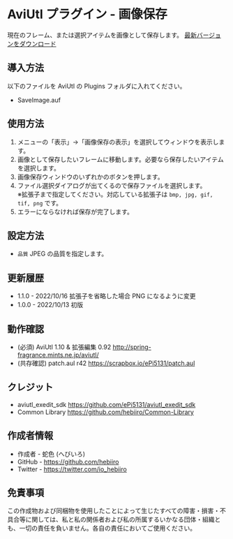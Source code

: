 ﻿# AviUtl プラグイン - 画像保存

現在のフレーム、または選択アイテムを画像として保存します。
[最新バージョンをダウンロード](../../releases/latest/)

## 導入方法

以下のファイルを AviUtl の Plugins フォルダに入れてください。
* SaveImage.auf

## 使用方法

1. メニューの「表示」->「画像保存の表示」を選択してウィンドウを表示します。
2. 画像として保存したいフレームに移動します。必要なら保存したいアイテムを選択します。
3. 画像保存ウィンドウのいずれかのボタンを押します。
4. ファイル選択ダイアログが出てくるので保存ファイルを選択します。<br>
※拡張子まで指定してください。対応している拡張子は ```bmp, jpg, gif, tif, png``` です。
5. エラーにならなければ保存が完了します。

## 設定方法

* ```品質``` JPEG の品質を指定します。

## 更新履歴

* 1.1.0 - 2022/10/16 拡張子を省略した場合 PNG になるように変更
* 1.0.0 - 2022/10/13 初版

## 動作確認

* (必須) AviUtl 1.10 & 拡張編集 0.92 http://spring-fragrance.mints.ne.jp/aviutl/
* (共存確認) patch.aul r42 https://scrapbox.io/ePi5131/patch.aul

## クレジット

* aviutl_exedit_sdk https://github.com/ePi5131/aviutl_exedit_sdk
* Common Library https://github.com/hebiiro/Common-Library

## 作成者情報
 
* 作成者 - 蛇色 (へびいろ)
* GitHub - https://github.com/hebiiro
* Twitter - https://twitter.com/io_hebiiro

## 免責事項

この作成物および同梱物を使用したことによって生じたすべての障害・損害・不具合等に関しては、私と私の関係者および私の所属するいかなる団体・組織とも、一切の責任を負いません。各自の責任においてご使用ください。
